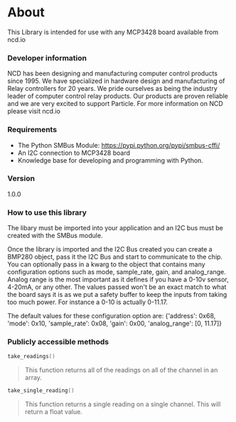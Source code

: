 

# About

This Library is intended for use with any MCP3428  board available from ncd.io

### Developer information
NCD has been designing and manufacturing computer control products since 1995.  We have specialized in hardware design and manufacturing of Relay controllers for 20 years.  We pride ourselves as being the industry leader of computer control relay products.  Our products are proven reliable and we are very excited to support Particle.  For more information on NCD please visit ncd.io

### Requirements
- The Python SMBus Module: https://pypi.python.org/pypi/smbus-cffi/
- An I2C connection to MCP3428 board
- Knowledge base for developing and programming with Python.

### Version
1.0.0

### How to use this library

The libary must be imported into your application and an I2C bus must be created with the SMBus module.

Once the library is imported and the I2C Bus created you can create a BMP280 object, pass it the I2C Bus and start to communicate to the chip.  You can optionally pass in a kwarg to the object that contains many configuration options such as mode, sample_rate, gain, and analog_range. Analog range is the most important as it defines if you have a 0-10v sensor, 4-20mA, or any other. The values passed won't be an exact match to what the board says it is as we put a safety buffer to keep the inputs from taking too much power. For instance a 0-10 is actually 0-11.17.

The default values for these configuration option are:
{'address': 0x68, 'mode': 0x10, 'sample_rate': 0x08, 'gain': 0x00, 'analog_range': [0, 11.17]}

### Publicly accessible methods
```cpp
take_readings()
```
>This function returns all of the readings on all of the channel in an array.

```cpp
take_single_reading()
```
>This function returns a single reading on a single channel. This will return a float value.
